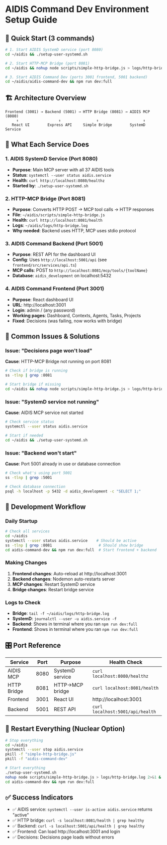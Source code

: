 # AIDIS Command Dev Environment Setup Guide

## 🎯 Quick Start (3 commands)

```bash
# 1. Start AIDIS SystemD service (port 8080)
cd ~/aidis && ./setup-user-systemd.sh

# 2. Start HTTP-MCP Bridge (port 8081) 
cd ~/aidis && nohup node scripts/simple-http-bridge.js > logs/http-bridge.log 2>&1 &

# 3. Start AIDIS Command Dev (ports 3001 frontend, 5001 backend)
cd ~/aidis/aidis-command-dev && npm run dev:full
```

## 🏗️ Architecture Overview

```
Frontend (3001) → Backend (5001) → HTTP Bridge (8081) → AIDIS MCP (8080)
     ↑                  ↑                ↑                    ↑
   React UI        Express API     Simple Bridge        SystemD Service
```

## 🔧 What Each Service Does

### 1. AIDIS SystemD Service (Port 8080)
- **Purpose**: Main MCP server with all 37 AIDIS tools
- **Status**: `systemctl --user status aidis.service`
- **Health**: `curl http://localhost:8080/healthz`
- **Started by**: `./setup-user-systemd.sh`

### 2. HTTP-MCP Bridge (Port 8081)
- **Purpose**: Converts HTTP POST → MCP tool calls → HTTP responses
- **File**: `~/aidis/scripts/simple-http-bridge.js`
- **Health**: `curl http://localhost:8081/health`
- **Logs**: `~/aidis/logs/http-bridge.log`
- **Why needed**: Backend uses HTTP, MCP uses stdio protocol

### 3. AIDIS Command Backend (Port 5001)
- **Purpose**: REST API for the dashboard UI
- **Config**: Uses `http://localhost:5001/api` (see `frontend/src/services/api.ts`)
- **MCP calls**: POST to `http://localhost:8081/mcp/tools/{toolName}`
- **Database**: `aidis_development` on localhost:5432

### 4. AIDIS Command Frontend (Port 3001)
- **Purpose**: React dashboard UI
- **URL**: http://localhost:3001
- **Login**: admin / (any password)
- **Working pages**: Dashboard, Contexts, Agents, Tasks, Projects
- **Fixed**: Decisions (was failing, now works with bridge)

## 🚨 Common Issues & Solutions

### Issue: "Decisions page won't load"
**Cause**: HTTP-MCP Bridge not running on port 8081
```bash
# Check if bridge is running
ss -tlnp | grep :8081

# Start bridge if missing
cd ~/aidis && nohup node scripts/simple-http-bridge.js > logs/http-bridge.log 2>&1 &
```

### Issue: "SystemD service not running" 
**Cause**: AIDIS MCP service not started
```bash
# Check service status
systemctl --user status aidis.service

# Start if needed
cd ~/aidis && ./setup-user-systemd.sh
```

### Issue: "Backend won't start"
**Cause**: Port 5001 already in use or database connection
```bash
# Check what's using port 5001
ss -tlnp | grep :5001

# Check database connection
psql -h localhost -p 5432 -d aidis_development -c "SELECT 1;"
```

## 📝 Development Workflow

### Daily Startup
```bash
# Check all services
cd ~/aidis
systemctl --user status aidis.service    # Should be active
ss -tlnp | grep :8081                     # Should show bridge
cd aidis-command-dev && npm run dev:full  # Start frontend + backend
```

### Making Changes
1. **Frontend changes**: Auto-reload at http://localhost:3001
2. **Backend changes**: Nodemon auto-restarts server
3. **MCP changes**: Restart SystemD service
4. **Bridge changes**: Restart bridge service

### Logs to Check
- **Bridge**: `tail -f ~/aidis/logs/http-bridge.log`
- **SystemD**: `journalctl --user -u aidis.service -f`
- **Backend**: Shows in terminal where you ran `npm run dev:full`
- **Frontend**: Shows in terminal where you ran `npm run dev:full`

## 🎛️ Port Reference

| Service | Port | Purpose | Health Check |
|---------|------|---------|--------------|
| AIDIS MCP | 8080 | SystemD service | `curl localhost:8080/healthz` |
| HTTP Bridge | 8081 | HTTP→MCP bridge | `curl localhost:8081/health` |
| Frontend | 3001 | React UI | http://localhost:3001 |
| Backend | 5001 | REST API | `curl localhost:5001/api/health` |

## 🔄 Restart Everything (Nuclear Option)
```bash
# Stop everything
cd ~/aidis
systemctl --user stop aidis.service
pkill -f "simple-http-bridge.js"
pkill -f "aidis-command-dev"

# Start everything
./setup-user-systemd.sh
nohup node scripts/simple-http-bridge.js > logs/http-bridge.log 2>&1 &
cd aidis-command-dev && npm run dev:full
```

## ✅ Success Indicators
- ✅ AIDIS service: `systemctl --user is-active aidis.service` returns "active"
- ✅ HTTP bridge: `curl -s localhost:8081/health | grep healthy`
- ✅ Backend: `curl -s localhost:5001/api/health | grep healthy`  
- ✅ Frontend: Can load http://localhost:3001 and login
- ✅ Decisions: Decisions page loads without errors
